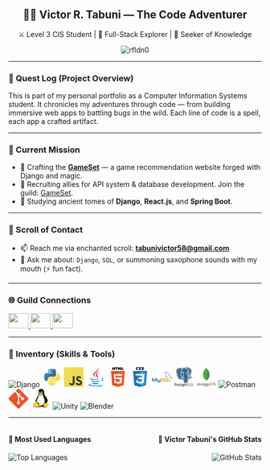 <h2 align="center">🧙‍♂️ Victor R. Tabuni — The Code Adventurer</h2>

<p align="center">
⚔️ Level 3 CIS Student | 🧩 Full-Stack Explorer | 🧠 Seeker of Knowledge  
</p>

<p align="center">
<img src="https://komarev.com/ghpvc/?username=rfldn0&label=Profile%20views&color=0e75b6&style=flat" alt="rfldn0" />
</p>

---

### 📜 Quest Log (Project Overview)

This is part of my personal portfolio as a Computer Information Systems student. It chronicles my adventures through code — from building immersive web apps to battling bugs in the wild. Each line of code is a spell, each app a crafted artifact.

---

### 🔨 Current Mission

- 🔭 Crafting the [**GameSet**](https://github.com/rfldn0/gameset) — a game recommendation website forged with Django and magic.
- 👯 Recruiting allies for API system & database development. Join the guild: [GameSet](https://github.com/rfldn0/gameset).
- 🌱 Studying ancient tomes of **Django**, **React.js**, and **Spring Boot**.

---

### 💬 Scroll of Contact

- 📫 Reach me via enchanted scroll: **tabunivictor58@gmail.com**
- 🧙 Ask me about: `Django`, `SQL`, or summoning saxophone sounds with my mouth (⚡ fun fact).

---

### 🌐 Guild Connections

<a href="https://twitter.com/rfldno" target="blank">
  <img src="https://raw.githubusercontent.com/rahuldkjain/github-profile-readme-generator/master/src/images/icons/Social/twitter.svg" height="30" width="40" />
</a>
<a href="https://linkedin.com/in/victor-tabuni" target="blank">
  <img src="https://raw.githubusercontent.com/rahuldkjain/github-profile-readme-generator/master/src/images/icons/Social/linked-in-alt.svg" height="30" width="40" />
</a>
<a href="https://instagram.com/rfldno" target="blank">
  <img src="https://raw.githubusercontent.com/rahuldkjain/github-profile-readme-generator/master/src/images/icons/Social/instagram.svg" height="30" width="40" />
</a>

---

### 🧰 Inventory (Skills & Tools)

<p align="left">
  <img src="https://cdn.worldvectorlogo.com/logos/django.svg" title="Django" width="40" />
  <img src="https://raw.githubusercontent.com/devicons/devicon/master/icons/python/python-original.svg" title="Python" width="40" />
  <img src="https://raw.githubusercontent.com/devicons/devicon/master/icons/javascript/javascript-original.svg" title="JavaScript" width="40" />
  <img src="https://raw.githubusercontent.com/devicons/devicon/master/icons/java/java-original.svg" title="Java" width="40" />
  <img src="https://raw.githubusercontent.com/devicons/devicon/master/icons/html5/html5-original-wordmark.svg" title="HTML5" width="40" />
  <img src="https://raw.githubusercontent.com/devicons/devicon/master/icons/css3/css3-original-wordmark.svg" title="CSS3" width="40" />
  <img src="https://raw.githubusercontent.com/devicons/devicon/master/icons/mysql/mysql-original-wordmark.svg" title="MySQL" width="40" />
  <img src="https://raw.githubusercontent.com/devicons/devicon/master/icons/postgresql/postgresql-original-wordmark.svg" title="PostgreSQL" width="40" />
  <img src="https://raw.githubusercontent.com/devicons/devicon/master/icons/mongodb/mongodb-original-wordmark.svg" title="MongoDB" width="40" />
  <img src="https://www.vectorlogo.zone/logos/getpostman/getpostman-icon.svg" title="Postman" width="40" />
  <img src="https://raw.githubusercontent.com/devicons/devicon/master/icons/git/git-original.svg" title="Git" width="40" />
  <img src="https://raw.githubusercontent.com/devicons/devicon/master/icons/linux/linux-original.svg" title="Linux" width="40" />
  <img src="https://www.vectorlogo.zone/logos/unity3d/unity3d-icon.svg" title="Unity" width="40" />
  <img src="https://download.blender.org/branding/community/blender_community_badge_white.svg" title="Blender" width="40" />
</p>

---


<div style="display: flex; justify-content: space-between; align-items: flex-start;">
  
  <div style="flex: 1; text-align: left;">
    <h4>📖 Most Used Languages</h4>
    <img src="https://github-readme-stats.vercel.app/api/top-langs?username=rfldn0&layout=compact&hide_border=true&bg_color=00000000&text_color=ffffff" alt="Top Languages" />
  </div>
  
  <div style="flex: 1; text-align: right;">
    <h4>💾 Victor Tabuni's GitHub Stats</h4>
    <img src="https://github-readme-stats.vercel.app/api?username=rfldn0&show_icons=true&hide_border=true&bg_color=00000000&text_color=ffffff" alt="GitHub Stats" />
  </div>
  
</div>




